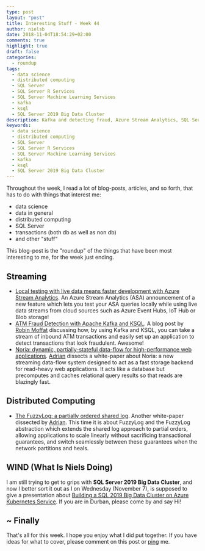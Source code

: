 ```yaml
---
type: post
layout: "post"
title: Interesting Stuff - Week 44
author: nielsb
date: 2018-11-04T18:54:29+02:00
comments: true
highlight: true
draft: false
categories:
  - roundup
tags:
  - data science
  - distributed computing
  - SQL Server
  - SQL Server R Services
  - SQL Server Machine Learning Services 
  - kafka
  - ksql
  - SQL Server 2019 Big Data Cluster
description: Kafka and detecting fraud, Azure Stream Analytics, SQL Server 2019 Big Data Cluster and other interesting topics.
keywords:
  - data science
  - distributed computing
  - SQL Server
  - SQL Server R Services
  - SQL Server Machine Learning Services 
  - kafka
  - ksql
  - SQL Server 2019 Big Data Cluster   
---
```


Throughout the week, I read a lot of blog-posts, articles, and so forth, that has to do with things that interest me:

* data science
* data in general
* distributed computing
* SQL Server
* transactions (both db as well as non db)
* and other "stuff"

This blog-post is the "roundup" of the things that have been most interesting to me, for the week just ending.

<!--more-->

## Streaming

* [Local testing with live data means faster development with Azure Stream Analytics][1]. An Azure Stream Analytics (ASA) announcement of a new feature which lets you test your ASA queries locally while using live data streams from cloud sources such as Azure Event Hubs, IoT Hub or Blob storage!
* [ATM Fraud Detection with Apache Kafka and KSQL][2]. A blog post by [Robin Moffat][rmoff] discussing how, by using Kafka and KSQL, you can take a stream of inbound ATM transactions and easily set up an application to detect transactions that look fraudulent. Awesome!
* [Noria: dynamic, partially-stateful data-flow for high-performance web applications][3]. [Adrian][adcol] dissects a white-paper about Noria: a new streaming data-flow system designed to act as a fast storage backend for read-heavy web applications. It acts like a database but precomputes and caches relational query results so that reads are blazingly fast. 

## Distributed Computing

* [The FuzzyLog: a partially ordered shared log][4]. Another white-paper dissected by [Adrian][adcol]. This time it is about FuzzyLog and the FuzzyLog abstraction which extends the shared log approach to partial orders, allowing applications to scale linearly without sacrificing transactional guarantees, and switch seamlessly between these guarantees when the network partitions and heals.

## WIND (What Is Niels Doing)

I am still trying to get to grips with **SQL Server 2019 Big Data Cluster**, and now I better sort it out as I on Wednesday (November 7), is supposed to give a presentation about [Building a SQL 2019 Big Data Cluster on Azure Kubernetes Service][5]. If you are in Durban, please come by and say Hi!

## ~ Finally

That's all for this week. I hope you enjoy what I did put together. If you have ideas for what to cover, please comment on this post or [ping][ma] me.

[ma]: mailto:niels.it.berglund@gmail.com
[mp]: https://blog.acolyer.org
[iq]: https://www.infoq.com/
[ew]: http://sqlonice.com/
[re]: http://blog.revolutionanalytics.com
[sqsk]: https://www.sqlskills.com
[mdaveyblog]: https://mdavey.wordpress.com/
[charlblog]: https://charlla.com/

[jovpop]: https://twitter.com/JovanPop_MSFT
[bobw]: https://twitter.com/bobwardms
[revod]: https://twitter.com/revodavid
[lonny]: https://twitter.com/sqL_handLe
[ewtw]: https://twitter.com/sqlOnIce
[buckw]: https://twitter.com/BuckWoodyMSFT
[mattw]: https://twitter.com/matthewwarren
[murba]: https://twitter.com/muratdemirbas
[daveda]: https://twitter.com/davidthecoder
[adcol]: https://twitter.com/adriancolyer
[jesrod]: https://twitter.com/jrdothoughts
[tomaz]: https://twitter.com/tomaz_tsql
[dataart]: https://twitter.com/dataartisans
[luis]: https://twitter.com/luis_de_sousa
[benstop]: https://twitter.com/benstopford
[conflu]: https://twitter.com/confluentinc
[tylert]: https://twitter.com/tyler_treat
[andrewng]: https://twitter.com/AndrewYNg
[lawr]: https://twitter.com/bytezn
[jue]: https://twitter.com/b0rk
[yan]: https://twitter.com/theburningmonk
[danny]: https://twitter.com/g9yuayon
[rmoff]: https://twitter.com/rmoff
[ryansw]: https://twitter.com/ryanswanstrom
[pabloc]: https://twitter.com/pabloc_ds
[mklep]: https://twitter.com/martinkl
[mdavey]: https://twitter.com/matt_davey
[jboner]: https://twitter.com/jboner
[joeduff]: https://twitter.com/funcOfJoe
[charl]: https://twitter.com/charllamprecht
[dbricks]: https://twitter.com/databricks
[adsit]: https://twitter.com/SitnikAdam
[vicky]: https://twitter.com/vickyharp

[1]: https://azure.microsoft.com/en-us/blog/local-testing-with-live-data-means-faster-development-with-azure-stream-analytics-2/
[2]: https://www.confluent.io/blog/atm-fraud-detection-apache-kafka-ksql
[3]: https://blog.acolyer.org/2018/10/29/noria-dynamic-partially-stateful-data-flow-for-high-performance-web-applications/
[4]: https://blog.acolyer.org/2018/11/02/the-fuzzylog-a-partially-ordered-shared-log/
[5]: https://www.meetup.com/Azure-Transformation-Labs/events/255690875/?rv=ea1_v2&_xtd=gatlbWFpbF9jbGlja9oAJGRjZmM2OTBjLWEwNTgtNDRjZi1iOWQyLWI5YzMyZTM1YmIzMg
